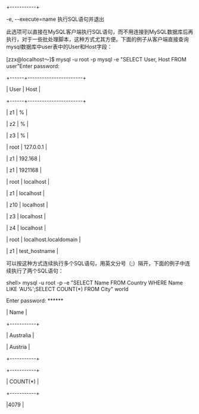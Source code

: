 +-----------+



-e, --execute=name 执行SQL语句并退出

此选项可以直接在MySQL客户端执行SQL语句，而不用连接到MySQL数据库后再执行，对于一些批处理脚本，这种方式尤其方便。下面的例子从客户端直接查询mysql数据库中user表中的User和Host字段：

[zzx@localhost～]$ mysql -u root -p mysql -e "SELECT User, Host FROM user"Enter password:

+------+-----------------------+

| User | Host |

+------+-----------------------+

| z1 | % |

| z2 | % |

| z3 | % |

| root | 127.0.0.1 |

| z1 | 192.168 |

| z1 | 1921168 |

| root | localhost |

| z1 | localhost |

| z10 | localhost |

| z3 | localhost |

| z4 | localhost |

| root | localhost.localdomain |

| z1 | test_hostname |

可以按这种方式连续执行多个SQL语句，用英文分号（;）隔开，下面的例子中连续执行了两个SQL语句：

shell> mysql -u root -p -e "SELECT Name FROM Country WHERE Name LIKE 'AU%';SELECT COUNT(*) FROM City" world

Enter password: ******

| Name |

+-----------+

| Australia |

| Austria |

+-----------+

+-----------+

| COUNT(*) |

+-----------+

|4079 |



